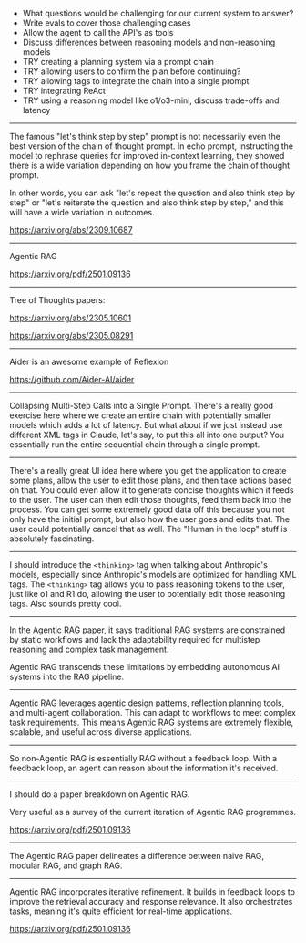 - What questions would be challenging for our current
  system to answer?
- Write evals to cover those challenging cases
- Allow the agent to call the API's as tools
- Discuss differences between reasoning models and
  non-reasoning models
- TRY creating a planning system via a prompt chain
- TRY allowing users to confirm the plan before continuing?
- TRY allowing <thinking> tags to integrate the chain into a single prompt
- TRY integrating ReAct
- TRY using a reasoning model like o1/o3-mini, discuss trade-offs and latency

---

The famous "let's think step by step" prompt is not necessarily even the best version of the chain of thought prompt. In echo prompt, instructing the model to rephrase queries for improved in-context learning, they showed there is a wide variation depending on how you frame the chain of thought prompt.

In other words, you can ask "let's repeat the question and also think step by step" or "let's reiterate the question and also think step by step," and this will have a wide variation in outcomes.

https://arxiv.org/abs/2309.10687

---

Agentic RAG

https://arxiv.org/pdf/2501.09136

---

Tree of Thoughts papers:

https://arxiv.org/abs/2305.10601

https://arxiv.org/abs/2305.08291

---

Aider is an awesome example of Reflexion

https://github.com/Aider-AI/aider

---

Collapsing Multi-Step Calls into a Single Prompt. There's a really good exercise here where we create an entire chain with potentially smaller models which adds a lot of latency. But what about if we just instead use different XML tags in Claude, let's say, to put this all into one output? You essentially run the entire sequential chain through a single prompt.

---

There's a really great UI idea here where you get the application to create some plans, allow the user to edit those plans, and then take actions based on that. You could even allow it to generate concise thoughts which it feeds to the user. The user can then edit those thoughts, feed them back into the process. You can get some extremely good data off this because you not only have the initial prompt, but also how the user goes and edits that. The user could potentially cancel that as well. The "Human in the loop" stuff is absolutely fascinating.

---

I should introduce the `<thinking>` tag when talking about Anthropic's models, especially since Anthropic's models are optimized for handling XML tags. The `<thinking>` tag allows you to pass reasoning tokens to the user, just like o1 and R1 do, allowing the user to potentially edit those reasoning tags. Also sounds pretty cool.

---

In the Agentic RAG paper, it says traditional RAG systems are constrained by static workflows and lack the adaptability required for multistep reasoning and complex task management.

Agentic RAG transcends these limitations by embedding autonomous AI systems into the RAG pipeline.

---

Agentic RAG leverages agentic design patterns, reflection planning tools, and multi-agent collaboration. This can adapt to workflows to meet complex task requirements. This means Agentic RAG systems are extremely flexible, scalable, and useful across diverse applications.

---

So non-Agentic RAG is essentially RAG without a feedback loop. With a feedback loop, an agent can reason about the information it's received.

---

I should do a paper breakdown on Agentic RAG.

Very useful as a survey of the current iteration of Agentic RAG programmes.

https://arxiv.org/pdf/2501.09136

---

The Agentic RAG paper delineates a difference between naive RAG, modular RAG, and graph RAG.

---

Agentic RAG incorporates iterative refinement. It builds in feedback loops to improve the retrieval accuracy and response relevance. It also orchestrates tasks, meaning it's quite efficient for real-time applications.

https://arxiv.org/pdf/2501.09136

